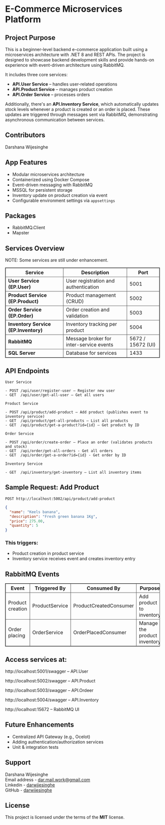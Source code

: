 # E-Commerce Microservices Platform

## Project Purpose
This is a beginner-level backend e-commerce application built using a microservices architecture with .NET 8 and REST APIs.
The project is designed to showcase backend development skills and provide hands-on experience with event-driven architecture using RabbitMQ.

It includes three core services:

- **API.User Service** – handles user-related operations
- **API.Product Service** – manages product creation
- **API.Order Service** – processes orders

Additionally, there's an **API.Inventory Service**, which automatically updates stock levels whenever a product is created or an order is placed. These updates are triggered through messages sent via RabbitMQ, demonstrating asynchronous communication between services.

## Contributors
Darshana Wijesinghe

## App Features
- Modular microservices architecture
- Containerized using Docker Compose
- Event-driven messaging with RabbitMQ
- MSSQL for persistent storage
- Inventory update on product creation via event
- Configurable environment settings via `appsettings`

## Packages
- RabbitMQ.Client
- Mapster

## Services Overview

NOTE: Some services are still under enhancement.

<table style="border: 1px solid #474747; border-collapse: collapse;" cellpadding="8" cellspacing="0">
  <thead>
    <tr style="border: 1px solid #474747;">
      <th style="border: 1px solid #474747;">Service</th>
      <th style="border: 1px solid #474747;">Description</th>
      <th style="border: 1px solid #474747;">Port</th>
    </tr>
  </thead>
  <tbody>
    <tr style="border: 1px solid #474747;">
      <td style="border: 1px solid #474747;"><strong>User Service (EP.User)</strong></td>
      <td style="border: 1px solid #474747;">User registration and authentication</td>
      <td style="border: 1px solid #474747;">5001</td>
    </tr>
    <tr style="border: 1px solid #474747;">
      <td style="border: 1px solid #474747;"><strong>Product Service (EP.Product)</strong></td>
      <td style="border: 1px solid #474747;">Product management (CRUD)</td>
      <td style="border: 1px solid #474747;">5002</td>
    </tr>
    <tr style="border: 1px solid #474747;">
      <td style="border: 1px solid #474747;"><strong>Order Service (EP.Order)</strong></td>
      <td style="border: 1px solid #474747;">Order creation and validation</td>
      <td style="border: 1px solid #474747;">5003</td>
    </tr>
    <tr style="border: 1px solid #474747;">
      <td style="border: 1px solid #474747;"><strong>Inventory Service (EP.Inventory)</strong></td>
      <td style="border: 1px solid #474747;">Inventory tracking per product</td>
      <td style="border: 1px solid #474747;">5004</td>
    </tr>
    <tr style="border: 1px solid #474747;">
      <td style="border: 1px solid #474747;"><strong>RabbitMQ</strong></td>
      <td style="border: 1px solid #474747;">Message broker for inter-service events</td>
      <td style="border: 1px solid #474747;">5672 / 15672 (UI)</td>
    </tr>
    <tr style="border: 1px solid #474747;">
      <td style="border: 1px solid #474747;"><strong>SQL Server</strong></td>
      <td style="border: 1px solid #474747;">Database for services</td>
      <td style="border: 1px solid #474747;">1433</td>
    </tr>
  </tbody>
</table>

## API Endpoints
```json5
User Service

- POST /api/user/register-user – Register new user
- GET  /api/user/get-all-user – Get all users

Product Service

- POST /api/product/add-product – Add product (publishes event to inventory service)
- GET  /api/product/get-all-products – List all products
- GET  /api/product/get-a-product?id={id} – Get product by ID

Order Service

- POST /api/order/create-order – Place an order (validates products and stock)
- GET  /api/order/get-all-orders - Get all orders
- GET  /api/order/get-a-order?id={id} - Get order by ID

Inventory Service

- GET  /api/inventory/get-inventory – List all inventory items
```

## Sample Request: Add Product

`POST http://localhost:5002/api/product/add-product`

```json
{
  "name": "Keels banana",
  "description": "Fresh green banana 1Kg",
  "price": 275.00,
  "quantity": 5
}
```
### This triggers:

- Product creation in product service
- Inventory service receives event and creates inventory entry

## RabbitMQ Events

<table style="border: 1px solid #474747; border-collapse: collapse;" cellpadding="8" cellspacing="0">
  <thead>
    <tr style="border: 1px solid #474747;">
      <th style="border: 1px solid #474747;">Event</th>
      <th style="border: 1px solid #474747;">Triggered By</th>
      <th style="border: 1px solid #474747;">Consumed By</th>
      <th style="border: 1px solid #474747;">Purpose</th>
    </tr>
  </thead>
  <tbody>
    <tr style="border: 1px solid #474747;">
      <td style="border: 1px solid #474747;">Product creation</td>
      <td style="border: 1px solid #474747;">ProductService</td>
      <td style="border: 1px solid #474747;">ProductCreatedConsumer</td>
      <td style="border: 1px solid #474747;">Add product to inventory</td>
    </tr>
    <tr style="border: 1px solid #474747;">
      <td style="border: 1px solid #474747;">Order placing</td>
      <td style="border: 1px solid #474747;">OrderService</td>
      <td style="border: 1px solid #474747;">OrderPlacedConsumer</td>
      <td style="border: 1px solid #474747;">Manage the product inventory</td>
    </tr>
  </tbody>
</table>

## Access services at:

http://localhost:5001/swagger – API.User

http://localhost:5002/swagger – API.Product

http://localhost:5003/swagger – API.Ordeer

http://localhost:5004/swagger – API.Inventory

http://localhost:15672 – RabbitMQ UI

## Future Enhancements
- Centralized API Gateway (e.g., Ocelot)
- Adding authentication/authorization services
- Unit & integration tests

## Support
Darshana Wijesinghe  
Email address - [dar.mail.work@gmail.com](mailto:dar.mail.work@gmail.com)  
Linkedin - [darwijesinghe](https://www.linkedin.com/in/darwijesinghe/)  
GitHub - [darwijesinghe](https://github.com/darwijesinghe)

## License
This project is licensed under the terms of the **MIT** license.